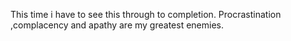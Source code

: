 This time i have to see this through to completion.
Procrastination ,complacency and apathy are my greatest enemies.